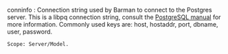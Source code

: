 conninfo
:   Connection string used by Barman to connect to the Postgres server.
    This is a libpq connection string, consult the
    [PostgreSQL manual][conninfo] for more information. Commonly used
    keys are: host, hostaddr, port, dbname, user, password.

    Scope: Server/Model.

[conninfo]: https://www.postgresql.org/docs/current/static/libpq-connect.html#LIBPQ-CONNSTRING
